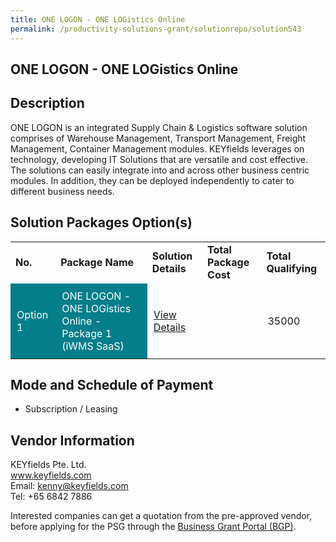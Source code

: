 ```yaml
---
title: ONE LOGON - ONE LOGistics Online
permalink: /productivity-solutions-grant/solutionrepo/solution543
---
```


## ONE LOGON - ONE LOGistics Online

## Description

ONE LOGON is an integrated Supply Chain & Logistics software solution comprises of Warehouse Management, Transport Management, Freight Management, Container Management modules.
KEYfields leverages on technology, developing IT Solutions that are versatile and cost effective. The solutions can easily integrate into and across other business centric modules. In addition, they can be deployed independently to cater to different business needs.

## Solution Packages Option(s)

<table>
<tr>
<td><b>No.</b></td>
<td><b>Package Name</b></td>
<td><b>Solution Details</b></td>
<td><b>Total Package Cost</b></td>
<td><b>Total Qualifying</b></td>
</tr>
<tr>
<td style='padding: 10px; background-color: #037E8A; color: #FFFFFF;'>Option 1</td>
<td style='padding: 10px; background-color: #037E8A; color: #FFFFFF;'>ONE LOGON - ONE LOGistics Online - Package 1 (iWMS SaaS)</td>
<td style='padding: 10px;'><a href='https://www.gobusiness.gov.sg/images/psg/KEYfields_Annex_3_Part_1.pdf' target='_blank'>View Details</a></td>
<td style='padding: 10px;'></td>
<td style='padding: 10px;'>35000</td>
</tr>
</table>

## Mode and Schedule of Payment

 - Subscription / Leasing

## Vendor Information

 KEYfields Pte. Ltd.<br>www.keyfields.com<br>Email: kenny@keyfields.com<br>Tel: +65 6842 7886

Interested companies can get a quotation from the pre-approved vendor, before applying for the PSG through the <a href='https://www.businessgrants.gov.sg/' target='_blank' rel='noopener'>Business Grant Portal (BGP)</a>.

<script src="/jquery/resize-tables.js"></script>
